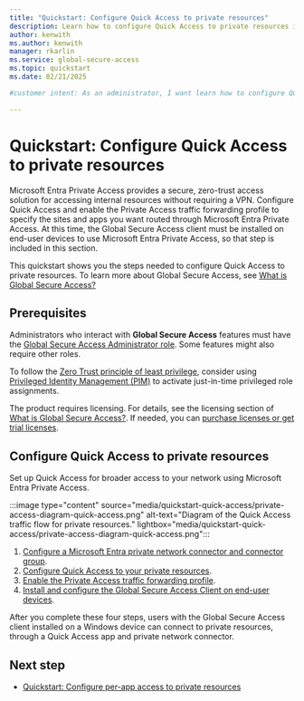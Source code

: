```yaml
---
title: "Quickstart: Configure Quick Access to private resources"
description: Learn how to configure Quick Access to private resources in Global Secure Access.
author: kenwith
ms.author: kenwith
manager: rkarlin
ms.service: global-secure-access
ms.topic: quickstart
ms.date: 02/21/2025

#customer intent: As an administrator, I want learn how to configure Quick Access so that my users can access private resources in Global Secure Access.

---
```

  
# Quickstart: Configure Quick Access to private resources

Microsoft Entra Private Access provides a secure, zero-trust access solution for accessing internal resources without requiring a VPN. Configure Quick Access and enable the Private Access traffic forwarding profile to specify the sites and apps you want routed through Microsoft Entra Private Access. At this time, the Global Secure Access client must be installed on end-user devices to use Microsoft Entra Private Access, so that step is included in this section.
 
This quickstart shows you the steps needed to configure Quick Access to private resources. To learn more about Global Secure Access, see [What is Global Secure Access?](overview-what-is-global-secure-access.md)

## Prerequisites

Administrators who interact with **Global Secure Access** features must have the [Global Secure Access Administrator role](/azure/active-directory/roles/permissions-reference). Some features might also require other roles.

To follow the [Zero Trust principle of least privilege](/security/zero-trust/), consider using [Privileged Identity Management (PIM)](/azure/active-directory/privileged-identity-management/pim-configure) to activate just-in-time privileged role assignments.

The product requires licensing. For details, see the licensing section of [What is Global Secure Access?](overview-what-is-global-secure-access.md). If needed, you can [purchase licenses or get trial licenses](https://aka.ms/azureadlicense).

## Configure Quick Access to private resources

Set up Quick Access for broader access to your network using Microsoft Entra Private Access.

:::image type="content" source="media/quickstart-quick-access/private-access-diagram-quick-access.png" alt-text="Diagram of the Quick Access traffic flow for private resources." lightbox="media/quickstart-quick-access/private-access-diagram-quick-access.png":::

1. [Configure a Microsoft Entra private network connector and connector group](how-to-configure-connectors.md).
1. [Configure Quick Access to your private resources](how-to-configure-quick-access.md).
1. [Enable the Private Access traffic forwarding profile](how-to-manage-private-access-profile.md).
1. [Install and configure the Global Secure Access Client on end-user devices](how-to-install-windows-client.md).

After you complete these four steps, users with the Global Secure Access client installed on a Windows device can connect to private resources, through a Quick Access app and private network connector. 

## Next step
- [Quickstart: Configure per-app access to private resources](quickstart-per-app-access.md)
